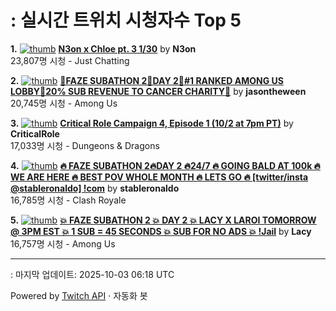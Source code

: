 # : 실시간 트위치 시청자수 Top 5

**1.** [![thumb](https://static-cdn.jtvnw.net/previews-ttv/live_user_n3on-320x180.jpg)](https://twitch.tv/N3on)
**[N3on x Chloe pt. 3 1/30](https://twitch.tv/N3on)** by **N3on**<br>23,807명 시청  - Just Chatting

**2.** [![thumb](https://static-cdn.jtvnw.net/previews-ttv/live_user_jasontheween-320x180.jpg)](https://twitch.tv/jasontheween)
**[🔴FAZE SUBATHON 2🔴DAY 2🔴#1 RANKED AMONG US LOBBY🔴20% SUB REVENUE TO CANCER CHARITY🔴](https://twitch.tv/jasontheween)** by **jasontheween**<br>20,745명 시청  - Among Us

**3.** [![thumb](https://static-cdn.jtvnw.net/previews-ttv/live_user_criticalrole-320x180.jpg)](https://twitch.tv/CriticalRole)
**[Critical Role Campaign 4, Episode 1 (10/2 at 7pm PT)](https://twitch.tv/CriticalRole)** by **CriticalRole**<br>17,033명 시청  - Dungeons & Dragons

**4.** [![thumb](https://static-cdn.jtvnw.net/previews-ttv/live_user_stableronaldo-320x180.jpg)](https://twitch.tv/stableronaldo)
**[🔥 FAZE SUBATHON 2🔥DAY 2 🔥24/7 🔥 GOING BALD AT 100k 🔥 WE ARE HERE 🔥 BEST POV WHOLE MONTH 🔥 LETS GO 🔥  [twitter/insta @stableronaldo] !com](https://twitch.tv/stableronaldo)** by **stableronaldo**<br>16,785명 시청  - Clash Royale

**5.** [![thumb](https://static-cdn.jtvnw.net/previews-ttv/live_user_lacy-320x180.jpg)](https://twitch.tv/Lacy)
**[💥 FAZE SUBATHON 2 💥 DAY 2 💥 LACY X LAROI TOMORROW @ 3PM EST 💥 1 SUB = 45 SECONDS 💥 SUB FOR NO ADS 💥 !Jail](https://twitch.tv/Lacy)** by **Lacy**<br>16,757명 시청  - Among Us


---
: 마지막 업데이트: 2025-10-03 06:18 UTC

Powered by [Twitch API](https://dev.twitch.tv/docs/api/reference) · 자동화 봇